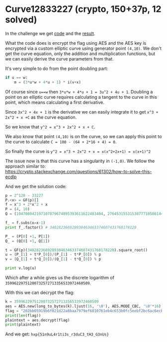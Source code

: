 # Curve12833227 (crypto, 150+37p, 12 solved)

In the challenge we get [code](vuln.py) and the [result](flag.enc).

What the code does is encrypt the flag using AES and the AES key is encrypted via a custom elliptic curve using generator point `(4,10)`.
We don't get the curve equation, only the addition and multiplication functions, but we can easily derive the curve parameters from that.

It's very simple to do from the point doubling part:

```python
if u == w: 
    m = (3*u*w + 4*u + 1) * i(v+x)
```

Of course since `u==w` then `3*u*w + 4*u + 1 = 3u^2 + 4u + 1`.
Doubling a point on an elliptic curve requires calculating a tangent to the curve in this point, which means calculating a first derivative.

Since `3x^2 + 4x + 1` is the derivative we can easily integrate it to get `x^3 + 2x^2 + x +C` as the curve equation.

So we know that `y^2 = x^3 + 2x^2 + x + C`.

We also know that point `(4,10)` is on the curve, so we can apply this point to the curve to calculate `C = 100 - (64 + 2*16 + 4) = 0`.

So finally the curve is `y^2 = x^3 + 2x^2 + x = x(x^2+2x+1) = x(x+1)^2`

The issue now is that this curve has a singularity in `(-1,0)`.
We follow the approach similar to: https://crypto.stackexchange.com/questions/61302/how-to-solve-this-ecdlp

And we get the solution code:

```python
p = 2^128 - 33227
P.<x> = GF(p)[]
f = x^3 + 2*x^2 + x
P = (4, 10)
Q = (104708042197107879674895393611622483404, 276453155315387771858614408885950682409)

f_ = f.subs(x=x-1)
print f_.factor() # 340282366920938463463374607431768178228

P_ = (P[0] +1, P[1])
Q_ = (Q[0] +1, Q[1])

t = GF(p)(340282366920938463463374607431768178228).square_root()
u = (P_[1] + t*P_[0])/(P_[1] - t*P_[0]) % p
v = (Q_[1] + t*Q_[0])/(Q_[1] - t*Q_[0]) % p

print v.log(u)
```

Which after a while gives us the discrete logarithm of `35996229751200732572713356533972460509`.

With this we can decrypt the flag:

```python
k = 35996229751200732572713356533972460509
aes = AES.new(long_to_bytes(k).ljust(16, '\0'), AES.MODE_CBC, '\0'*16)
flag = "202bb05919b6f021d22a8baa7979ef6810761eb4c653b0fc5eebf2bc6ac6ecb052f887eedd075174abd884f84547df2d".decode("hex")
print(len(flag))
plaintext = aes.decrypt(flag)
print(plaintext)
```

And we get: `hxp{51n9uL4r1ti3s_r3duC3_tH3_G3nUs}`
